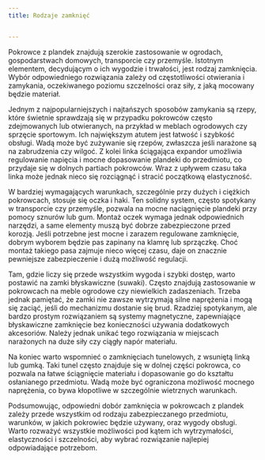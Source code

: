 ```yaml
---
title: Rodzaje zamknięć


---
```



Pokrowce z plandek znajdują szerokie zastosowanie w ogrodach, gospodarstwach domowych, transporcie czy przemyśle. Istotnym elementem, decydującym o ich wygodzie i trwałości, jest rodzaj zamknięcia. Wybór odpowiedniego rozwiązania zależy od częstotliwości otwierania i zamykania, oczekiwanego poziomu szczelności oraz siły, z jaką mocowany będzie materiał.

Jednym z najpopularniejszych i najtańszych sposobów zamykania są rzepy, które świetnie sprawdzają się w przypadku pokrowców często zdejmowanych lub otwieranych, na przykład w meblach ogrodowych czy sprzęcie sportowym. Ich największym atutem jest łatwość i szybkość obsługi. Wadą może być zużywanie się rzepów, zwłaszcza jeśli narażone są na zabrudzenia czy wilgoć. Z kolei linka ściągająca expandor umożliwia regulowanie napięcia i mocne dopasowanie plandeki do przedmiotu, co przydaje się w dolnych partiach pokrowców. Wraz z upływem czasu taka linka może jednak nieco się rozciągnąć i stracić początkową elastyczność.

W bardziej wymagających warunkach, szczególnie przy dużych i ciężkich pokrowcach, stosuje się oczka i haki. Ten solidny system, często spotykany w transporcie czy przemyśle, pozwala na mocne naciągnięcie plandeki przy pomocy sznurów lub gum. Montaż oczek wymaga jednak odpowiednich narzędzi, a same elementy muszą być dobrze zabezpieczone przed korozją. Jeśli potrzebne jest mocne i zarazem regulowane zamknięcie, dobrym wyborem będzie pas zapinany na klamrę lub sprzączkę. Choć montaż takiego pasa zajmuje nieco więcej czasu, daje on znacznie pewniejsze zabezpieczenie i dużą możliwość regulacji.

Tam, gdzie liczy się przede wszystkim wygoda i szybki dostęp, warto postawić na zamki błyskawiczne (suwaki). Często znajdują zastosowanie w pokrowcach na meble ogrodowe czy niewielkich zadaszeniach. Trzeba jednak pamiętać, że zamki nie zawsze wytrzymają silne naprężenia i mogą się zaciąć, jeśli do mechanizmu dostanie się brud. Rzadziej spotykanym, ale bardzo prostym rozwiązaniem są systemy magnetyczne, zapewniające błyskawiczne zamknięcie bez konieczności używania dodatkowych akcesoriów. Należy jednak unikać tego rozwiązania w miejscach narażonych na duże siły czy ciągły napór materiału.

Na koniec warto wspomnieć o zamknięciach tunelowych, z wsuniętą linką lub gumką. Taki tunel często znajduje się w dolnej części pokrowca, co pozwala na łatwe ściągnięcie materiału i dopasowanie go do kształtu osłanianego przedmiotu. Wadą może być ograniczona możliwość mocnego naprężenia, co bywa kłopotliwe w szczególnie wietrznych warunkach.

Podsumowując, odpowiedni dobór zamknięcia w pokrowcach z plandek zależy przede wszystkim od rodzaju zabezpieczanego przedmiotu, warunków, w jakich pokrowiec będzie używany, oraz wygody obsługi. Warto rozważyć wszystkie możliwości pod kątem ich wytrzymałości, elastyczności i szczelności, aby wybrać rozwiązanie najlepiej odpowiadające potrzebom.